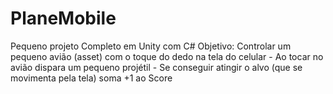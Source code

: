 # PlaneMobile
Pequeno projeto Completo em Unity com C# 
Objetivo: Controlar um pequeno avião (asset) com o toque do dedo na tela do celular
          - Ao tocar no avião dispara um pequeno projétil
          - Se conseguir atingir o alvo (que se movimenta pela tela) soma +1 ao Score
